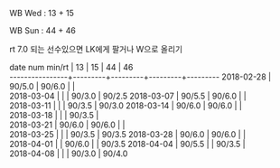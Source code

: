 WB Wed : 13 + 15

WB Sun : 44 + 46

rt 7.0 되는 선수있으면 LK에게 팔거나 W으로 올리기

date num min/rt |    13   |    15   |    44   |    46   
----------------+---------+---------+---------+---------
2018-02-28      |  90/5.0 |  90/6.0 |         |        
2018-03-04      |         |         |  90/3.0 |  90/2.5
2018-03-07      |  90/5.5 |  90/6.0 |         |        
2018-03-11      |         |         |  90/3.5 |  90/3.0
2018-03-14      |  90/6.0 |  90/6.0 |         |        
2018-03-18      |         |         |  90/3.5 |        
2018-03-21      |  90/6.0 |  90/6.0 |         |        
2018-03-25      |         |         |  90/3.5 |  90/3.5
2018-03-28      |  90/6.0 |  90/6.0 |         |        
2018-04-01      |         |  90/6.0 |         |  90/3.5
2018-04-04      |  90/5.5 |         |  90/3.5 |        
2018-04-08      |         |         |  90/3.0 |  90/4.0

